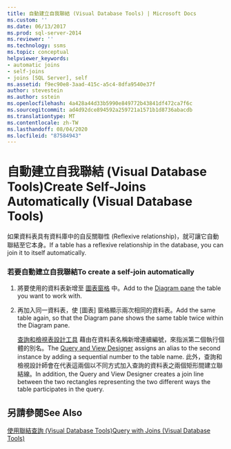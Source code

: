 ```yaml
---
title: 自動建立自我聯結 (Visual Database Tools) | Microsoft Docs
ms.custom: ''
ms.date: 06/13/2017
ms.prod: sql-server-2014
ms.reviewer: ''
ms.technology: ssms
ms.topic: conceptual
helpviewer_keywords:
- automatic joins
- self-joins
- joins [SQL Server], self
ms.assetid: f9ec90e8-3aad-415c-a5c4-8dfa9540e37f
author: stevestein
ms.author: sstein
ms.openlocfilehash: 4a428a44d33b5990e849772b43841df472ca7f6c
ms.sourcegitcommit: ad4d92dce894592a259721a1571b1d8736abacdb
ms.translationtype: MT
ms.contentlocale: zh-TW
ms.lasthandoff: 08/04/2020
ms.locfileid: "87584943"
---
```

# <a name="create-self-joins-automatically-visual-database-tools"></a><span data-ttu-id="5c02d-102">自動建立自我聯結 (Visual Database Tools)</span><span class="sxs-lookup"><span data-stu-id="5c02d-102">Create Self-Joins Automatically (Visual Database Tools)</span></span>
  <span data-ttu-id="5c02d-103">如果資料表具有資料庫中的自反關聯性 (Reflexive relationship)，就可讓它自動聯結至它本身。</span><span class="sxs-lookup"><span data-stu-id="5c02d-103">If a table has a reflexive relationship in the database, you can join it to itself automatically.</span></span>  
  
### <a name="to-create-a-self-join-automatically"></a><span data-ttu-id="5c02d-104">若要自動建立自我聯結</span><span class="sxs-lookup"><span data-stu-id="5c02d-104">To create a self-join automatically</span></span>  
  
1.  <span data-ttu-id="5c02d-105">將要使用的資料表新增至 [圖表窗格](visual-database-tools.md) 中。</span><span class="sxs-lookup"><span data-stu-id="5c02d-105">Add to the [Diagram pane](visual-database-tools.md) the table you want to work with.</span></span>  
  
2.  <span data-ttu-id="5c02d-106">再加入同一資料表，使 [圖表] 窗格顯示兩次相同的資料表。</span><span class="sxs-lookup"><span data-stu-id="5c02d-106">Add the same table again, so that the Diagram pane shows the same table twice within the Diagram pane.</span></span>  
  
     <span data-ttu-id="5c02d-107">[查詢和檢視表設計工具](query-and-view-designer-tools-visual-database-tools.md) 藉由在資料表名稱新增連續編號，來指派第二個執行個體的別名。</span><span class="sxs-lookup"><span data-stu-id="5c02d-107">The [Query and View Designer](query-and-view-designer-tools-visual-database-tools.md) assigns an alias to the second instance by adding a sequential number to the table name.</span></span> <span data-ttu-id="5c02d-108">此外，查詢和檢視設計師會在代表這兩個以不同方式加入查詢的資料表之兩個矩形間建立聯結線。</span><span class="sxs-lookup"><span data-stu-id="5c02d-108">In addition, the Query and View Designer creates a join line between the two rectangles representing the two different ways the table participates in the query.</span></span>  
  
## <a name="see-also"></a><span data-ttu-id="5c02d-109">另請參閱</span><span class="sxs-lookup"><span data-stu-id="5c02d-109">See Also</span></span>  
 [<span data-ttu-id="5c02d-110">使用聯結查詢 &#40;Visual Database Tools&#41;</span><span class="sxs-lookup"><span data-stu-id="5c02d-110">Query with Joins &#40;Visual Database Tools&#41;</span></span>](query-with-joins-visual-database-tools.md)  
  
  
